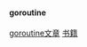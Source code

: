 #### goroutine


[goroutine文章](https://www.cnblogs.com/zkweb/p/7815600.html)
[书籍](https://docs.hacknode.org/gopl-zh/ch13/ch13-05.html)